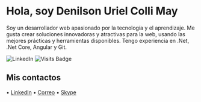 # Hola, soy Denilson Uriel Colli May

Soy un desarrollador web apasionado por la tecnología y el aprendizaje. Me gusta crear soluciones innovadoras y atractivas para la web, usando las mejores prácticas y herramientas disponibles. Tengo experiencia en .Net, .Net Core, Angular y Git.

![LinkedIn](https://join.skype.com/invite/lVXbMLMtMz0X) 
![Visits Badge](https://badges.pufler.dev/visits/juanperez/juanperez)

## Mis contactos

•  [LinkedIn](https://join.skype.com/invite/lVXbMLMtMz0X)
•  [Correo](denilsoncolli37@gmail.com)
•  [Skype](https://instagram.com/juanperez)
